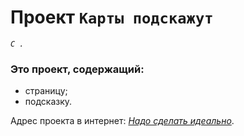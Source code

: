 # Проект `Карты подскажут`  
*`С .`*  
  
### Это проект, содержащий:   
- страницу;  
- подсказку.  
   
    
Адрес проекта в интернет: *[Надо сделать идеально](https://github.com/olga-rks/karty-podskazhut.git)*.  